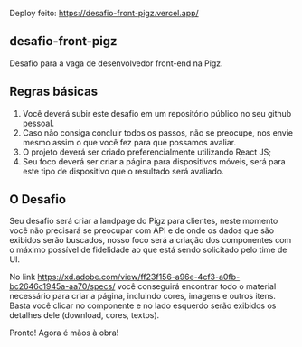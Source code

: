 Deploy feito: https://desafio-front-pigz.vercel.app/

## desafio-front-pigz
Desafio para a vaga de desenvolvedor front-end na Pigz. 

## Regras básicas
1. Você deverá subir este desafio em um repositório público no seu github pessoal.
2. Caso não consiga concluir todos os passos, não se preocupe, nos envie mesmo assim o que você fez para que possamos avaliar.
3. O projeto deverá ser criado preferencialmente utilizando React JS;
4. Seu foco deverá ser criar a página para dispositivos móveis, será para este tipo de dispositivo que o resultado será avaliado.

## O Desafio
Seu desafio será criar a landpage do Pigz para clientes, neste momento você não precisará se preocupar com API e de onde os dados que são exibidos serão buscados, nosso foco será a criação dos componentes com o máximo possível de fidelidade ao que está sendo solicitado pelo time de UI.

No link https://xd.adobe.com/view/ff23f156-a96e-4cf3-a0fb-bc2646c1945a-aa70/specs/ você conseguirá encontrar todo o material necessário para criar a página, incluindo cores, imagens e outros itens. Basta você clicar no componente e no lado esquerdo serão exibidos os detalhes dele (download, cores, textos).


Pronto! Agora é mãos à obra!
